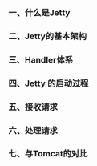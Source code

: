 ### 一、什么是Jetty
### 二、Jetty的基本架构
### 三、Handler体系
### 四、Jetty 的启动过程
### 五、接收请求
### 六、处理请求
### 七、与Tomcat的对比
